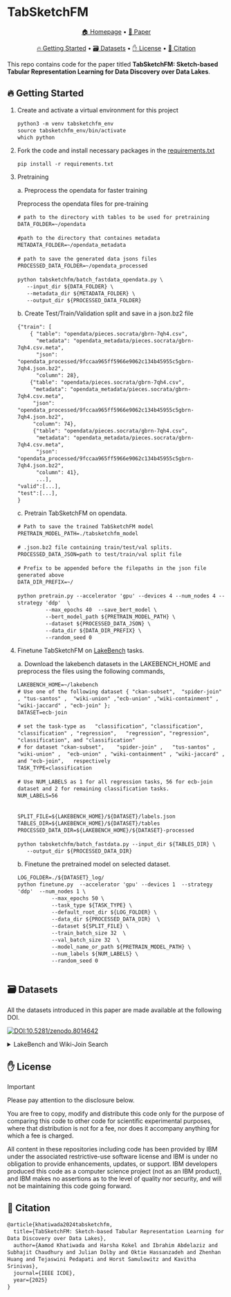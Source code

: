 # TabSketchFM


<p align="center">
    <a href="https://ibm.github.io/tabsketchfm">🏠 Homepage</a> •
    <a href="https://arxiv.org/abs/2407.01619">📄 Paper</a>
    <!-- <a href="https://huggingface.co/datasets/ibm/ACPBench">🤗 Dataset</a> -->
</p>
<p align="center">
    <a href="#-getting-started">🔥 Getting Started</a> • 
    <a href="#%EF%B8%8F-datasets">🗃️ Datasets</a> • 
    <a href="#-license">✋ License</a> •
    <a href="#-citation">📜 Citation</a>
</p>

This repo contains code for the paper titled **TabSketchFM: Sketch-based Tabular Representation Learning for Data Discovery over Data Lakes**. 

## 🔥 Getting Started

1. Create and activate a virtual environment for this project  

      ```
      python3 -m venv tabsketchfm_env
      source tabsketchfm_env/bin/activate
      which python
      ```
      
2. Fork the code and install necessary packages in the [requirements.txt](./requirements.txt)
   ```
   pip install -r requirements.txt
   ```



3. Pretraining

    a. Preprocess the opendata for faster training

    Preprocess the opendata files for pre-training


    ```
    # path to the directory with tables to be used for pretraining
    DATA_FOLDER=~/opendata

    #path to the directory that containes metadata
    METADATA_FOLDER=~/opendata_metadata

    # path to save the generated data jsons files
    PROCESSED_DATA_FOLDER=~/opendata_processed

    python tabsketchfm/batch_fastdata_opendata.py \
       --input_dir ${DATA_FOLDER} \
       --metadata_dir ${METADATA_FOLDER} \
       --output_dir ${PROCESSED_DATA_FOLDER}
    ```

    b. Create Test/Train/Validation split and save in a json.bz2 file

    ```
    {"train": [
        { "table": "opendata/pieces.socrata/gbrn-7qh4.csv", 
          "metadata": "opendata_metadata/pieces.socrata/gbrn-7qh4.csv.meta", 
          "json": "opendata_processed/9fccaa965ff5966e9062c134b45955c5gbrn-7qh4.json.bz2", 
          "column": 28}, 
        {"table": "opendata/pieces.socrata/gbrn-7qh4.csv", 
         "metadata": "opendata_metadata/pieces.socrata/gbrn-7qh4.csv.meta", 
         "json": "opendata_processed/9fccaa965ff5966e9062c134b45955c5gbrn-7qh4.json.bz2", 
         "column": 74}, 
         {"table": "opendata/pieces.socrata/gbrn-7qh4.csv", 
          "metadata": "opendata_metadata/pieces.socrata/gbrn-7qh4.csv.meta", 
          "json": "opendata_processed/9fccaa965ff5966e9062c134b45955c5gbrn-7qh4.json.bz2", 
          "column": 41},
          ...],
    "valid":[...],
    "test":[...],
    }

    ```


    c. Pretrain TabSketchFM on opendata.


   ```
   # Path to save the trained TabSketchFM model
   PRETRAIN_MODEL_PATH=./tabsketchfm_model

   # .json.bz2 file containing train/test/val splits. 
   PROCESSED_DATA_JSON=path to test/train/val split file

   # Prefix to be appended before the filepaths in the json file generated above
   DATA_DIR_PREFIX=~/

   python pretrain.py --accelerator 'gpu' --devices 4 --num_nodes 4 --strategy 'ddp'  \
            --max_epochs 40  --save_bert_model \
            --bert_model_path ${PRETRAIN_MODEL_PATH} \
            --dataset ${PROCESSED_DATA_JSON} \
            --data_dir ${DATA_DIR_PREFIX} \
            --random_seed 0 
   ```

5. Finetune TabSketchFM on [LakeBench](./README.md#LakeBench) tasks.

    a. Download the lakebench datasets in the LAKEBENCH_HOME and preprocess the files using the following commands,

    ```
    LAKEBENCH_HOME=~/lakebench
    # Use one of the following dataset { "ckan-subset",  "spider-join" , "tus-santos" ,  "wiki-union" ,"ecb-union" ,"wiki-containment" , "wiki-jaccard" , "ecb-join" }; 
    DATASET=ecb-join

    # set the task-type as   "classification", "classification", "classification" , "regression",   "regression", "regression",        "classification", and "classification" 
    # for dataset "ckan-subset",    "spider-join" ,   "tus-santos" ,     "wiki-union" ,  "ecb-union" , "wiki-containment" , "wiki-jaccard" ,             and "ecb-join",   respectively 
    TASK_TYPE=classification

    # Use NUM_LABELS as 1 for all regression tasks, 56 for ecb-join dataset and 2 for remaining classification tasks.
    NUM_LABELS=56
    
    
    SPLIT_FILE=${LAKEBENCH_HOME}/${DATASET}/labels.json
    TABLES_DIR=${LAKEBENCH_HOME}/${DATASET}/tables
    PROCESSED_DATA_DIR=${LAKEBENCH_HOME}/${DATASET}-processed

    python tabsketchfm/batch_fastdata.py --input_dir ${TABLES_DIR} \
       --output_dir ${PROCESSED_DATA_DIR}

    ```

    b. Finetune the pretrained model on selected dataset.
    
    ```
    LOG_FOLDER=./${DATASET}_log/
    python finetune.py  --accelerator 'gpu' --devices 1  --strategy 'ddp'  --num_nodes 1 \
               --max_epochs 50 \
               --task_type ${TASK_TYPE} \
               --default_root_dir ${LOG_FOLDER} \
               --data_dir ${PROCESSED_DATA_DIR}  \
               --dataset ${SPLIT_FILE} \
               --train_batch_size 32  \
               --val_batch_size 32  \
               --model_name_or_path ${PRETRAIN_MODEL_PATH} \
               --num_labels ${NUM_LABELS} \
               --random_seed 0 
               
    ```


## 🗃️ Datasets

All the datasets introduced in this paper are made available at the following DOI.


[![DOI:10.5281/zenodo.8014642](https://zenodo.org/badge/doi/10.5281/zenodo.8014642.svg)](https://doi.org/10.5281/zenodo.8014642) 

<details>

<summary>LakeBench and Wiki-Join Search</summary>



### LakeBench

The paper introduces [LakeBench](https://doi.org/10.5281/zenodo.8014642), a collection of finetuning datasets for different
data discovery tasks using multiple publicly available data sources such as open government data from CKAN and Socrata, economic data from the
European Central Bank, Spider, and synthesized data from
large knowledge graphs such as Wikidata. Specifically, LakeBench contains 8 Benchmarks---3 for unionability, 4 for joinability and 1 for subset. The below table summarizes the task and sizes of each benchmark in LakeBench.


![ the task and sizes of each benchmark in LakeBench](lakebench.png)


### Wiki-Join Search 

In addition to the the finetuning dataset above, we construct a search benchmark named [Wiki Join](https://doi.org/10.5281/zenodo.8014642) from Wikidata. The dataset contains two ground truth files, one with containment scores and another with Jaccard scores. In the paper, we only consider the ground truth with Jaccard score > 0.5. 

</details>




## ✋ License 

> [!IMPORTANT]
>
> Please pay attention to the disclosure below.

You are free to copy, modify and distribute this code only for the purpose of comparing this code to other code for scientific experimental purposes, where that distribution is not for a fee, nor does it accompany anything for which a fee is charged.

All content in these repositories including code has been provided by IBM under the associated restrictive-use software license and IBM is under no obligation to provide enhancements, updates, or support. IBM developers produced this code as a computer science project (not as an IBM product), and IBM makes no assertions as to the level of quality nor security, and will not be maintaining this code going forward.

## 📜 Citation

```
@article{khatiwada2024tabsketchfm,
  title={TabSketchFM: Sketch-based Tabular Representation Learning for Data Discovery over Data Lakes},
  author={Aamod Khatiwada and Harsha Kokel and Ibrahim Abdelaziz and Subhajit Chaudhury and Julian Dolby and Oktie Hassanzadeh and Zhenhan Huang and Tejaswini Pedapati and Horst Samulowitz and Kavitha Srinivas},
  journal={IEEE ICDE},
  year={2025}
}
```
